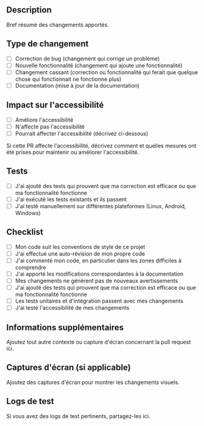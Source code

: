 ## Description
Bref résumé des changements apportés.

## Type de changement
- [ ] Correction de bug (changement qui corrige un problème)
- [ ] Nouvelle fonctionnalité (changement qui ajoute une fonctionnalité)
- [ ] Changement cassant (correction ou fonctionnalité qui ferait que quelque chose qui fonctionnait ne fonctionne plus)
- [ ] Documentation (mise à jour de la documentation)

## Impact sur l'accessibilité
- [ ] Améliore l'accessibilité
- [ ] N'affecte pas l'accessibilité
- [ ] Pourrait affecter l'accessibilité (décrivez ci-dessous)

Si cette PR affecte l'accessibilité, décrivez comment et quelles mesures ont été prises pour maintenir ou améliorer l'accessibilité.

## Tests
- [ ] J'ai ajouté des tests qui prouvent que ma correction est efficace ou que ma fonctionnalité fonctionne
- [ ] J'ai exécuté les tests existants et ils passent
- [ ] J'ai testé manuellement sur différentes plateformes (Linux, Android, Windows)

## Checklist
- [ ] Mon code suit les conventions de style de ce projet
- [ ] J'ai effectué une auto-révision de mon propre code
- [ ] J'ai commenté mon code, en particulier dans les zones difficiles à comprendre
- [ ] J'ai apporté les modifications correspondantes à la documentation
- [ ] Mes changements ne génèrent pas de nouveaux avertissements
- [ ] J'ai ajouté des tests qui prouvent que ma correction est efficace ou que ma fonctionnalité fonctionne
- [ ] Les tests unitaires et d'intégration passent avec mes changements
- [ ] J'ai testé l'accessibilité de mes changements

## Informations supplémentaires
Ajoutez tout autre contexte ou capture d'écran concernant la pull request ici.

## Captures d'écran (si applicable)
Ajoutez des captures d'écran pour montrer les changements visuels.

## Logs de test
Si vous avez des logs de test pertinents, partagez-les ici. 